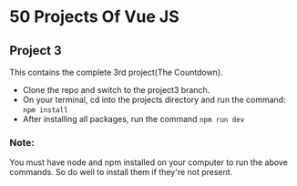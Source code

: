 # 50 Projects Of Vue JS
## Project 3

This contains the complete 3rd project(The Countdown).
- Clone the repo and switch to the project3 branch. 
- On your terminal, cd into the projects directory and run the command: ```npm install```
- After installing all packages, run the command ```npm run dev```

### Note:
You must have node and npm installed on your computer to run the above commands. So do well to install them if they're not present.
